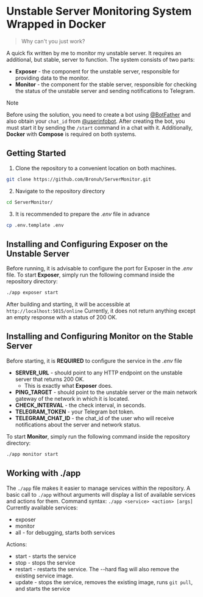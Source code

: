 # Unstable Server Monitoring System Wrapped in Docker
> Why can't you just work?

A quick fix written by me to monitor my unstable server. It requires an additional, but stable, server to function.
The system consists of two parts:
- **Exposer** - the component for the unstable server, responsible for providing data to the monitor.
- **Monitor** - the component for the stable server, responsible for checking the status of the unstable server and sending notifications to Telegram.

> [!NOTE]
> Before using the solution, you need to create a bot using [@BotFather](https://t.me/botfather) and also obtain your `chat_id` from [@userinfobot](https://t.me/userinfobot).
> After creating the bot, you must start it by sending the `/start` command in a chat with it.
> Additionally, **Docker** with **Compose** is required on both systems.

## Getting Started
1. Clone the repository to a convenient location on both machines.
```bash
git clone https://github.com/Bronuh/ServerMonitor.git
```
2. Navigate to the repository directory
```bash
cd ServerMonitor/
```
3. It is recommended to prepare the *.env* file in advance
```bash
cp .env.template .env
```

## Installing and Configuring **Exposer** on the Unstable Server
Before running, it is advisable to configure the port for Exposer in the *.env* file.
To start **Exposer**, simply run the following command inside the repository directory:
```bash
./app exposer start
```
After building and starting, it will be accessible at `http://localhost:5015/online`
Currently, it does not return anything except an empty response with a status of 200 OK.

## Installing and Configuring Monitor on the Stable Server
Before starting, it is **REQUIRED** to configure the service in the *.env* file
- **SERVER_URL** - should point to any HTTP endpoint on the unstable server that returns 200 OK.
  - This is exactly what **Exposer** does.
- **PING_TARGET** - should point to the unstable server or the main network gateway of the network in which it is located.
- **CHECK_INTERVAL** - the check interval, in seconds.
- **TELEGRAM_TOKEN** - your Telegram bot token.
- **TELEGRAM_CHAT_ID** - the chat_id of the user who will receive notifications about the server and network status.

To start **Monitor**, simply run the following command inside the repository directory:
```bash
./app monitor start
```

## Working with ./app
The `./app` file makes it easier to manage services within the repository. A basic call to `./app` without arguments will display a list of available services and actions for them.
Command syntax: `./app <service> <action> [args]`
Currently available services:
- exposer
- monitor
- all - for debugging, starts both services

Actions:
- start - starts the service
- stop - stops the service
- restart - restarts the service. The --hard flag will also remove the existing service image.
- update - stops the service, removes the existing image, runs `git pull`, and starts the service
